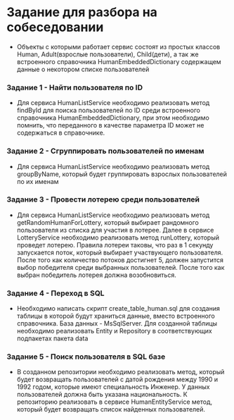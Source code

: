 # Задание для разбора на собеседовании

-  Объекты с которыми работает сервис состоят из простых классов Human, Adult(взрослые пользователи), Child(дети),
а так же встроенного справочника HumanEmbeddedDictionary содержащем данные
о некотором списке пользователей

### Задание 1 - Найти пользователя по ID

- Для сервиса HumanListService необходимо реализовать 
метод findById для поиска пользователей по ID среди встроенного справочника HumanEmbeddedDictionary,
при этом необходимо помнить, что переданного в качестве параметра ID может не содержаться в справочнике.

### Задание 2 - Сгруппировать пользователей по именам

- Для сервиса HumanListService необходимо реализовать метод groupByName, 
который будет группировать взрослых пользователей по их именам


### Задание 3 - Провести лотерею среди пользователей

- Для сервиса HumanListService необходимо реализовать метод getRandomHumanForLottery, который выбирает рандомного
пользователя из списка для участия в лотерее. Далее в сервисе LotteryService необходимо реализовать метод runLottery, 
который проведет лотерею.
Правила лотереи таковы, что раз в 1 секунду запускается поток, который выбирает участвующего пользователя. После того как количество потоков 
достигнет 5, должен запустится выбор победителя среди выбранных пользователей. 
После того как выбран победитель лотерея должна возобновиться.


### Задание 4 - Переход в SQL

- Необходимо написать скрипт create_table_human.sql для создания таблицы в которой будут храниться данные,
вместо встроенного справочника. База данных - MsSqlServer. 
Для созданной таблицы необходимо реализовать Entity и Repository в соответствующих подпакетах пакета data

### Задание 5 - Поиск пользователя в SQL базе

- В созданном репозитории необходимо реализовать метод, который будет возвращать пользователей с датой рождения между
1990 и 1992 годом, которые имеют специальность Инженер. У данных пользователей должна быть указана
национальность. К репозиторию реализовать в сервисе HumanEntityService метод, который будет возвращать список найденных пользователей.

